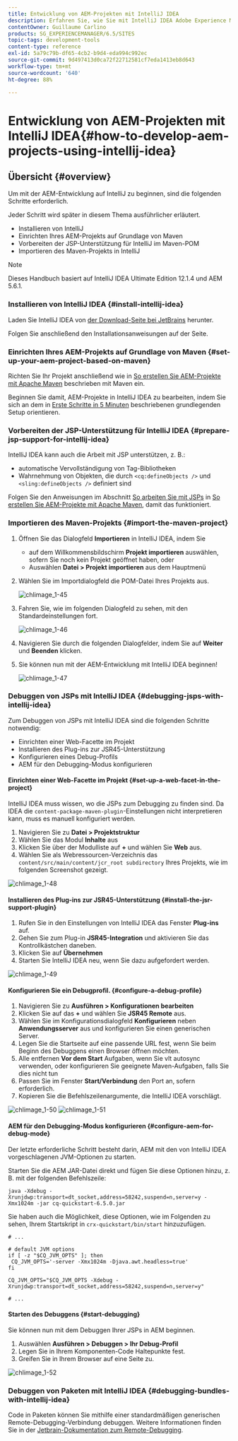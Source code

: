 ```yaml
---
title: Entwicklung von AEM-Projekten mit IntelliJ IDEA
description: Erfahren Sie, wie Sie mit IntelliJ IDEA Adobe Experience Manager-Projekte entwickeln können.
contentOwner: Guillaume Carlino
products: SG_EXPERIENCEMANAGER/6.5/SITES
topic-tags: development-tools
content-type: reference
exl-id: 5a79c79b-df65-4cb2-b9d4-eda994c992ec
source-git-commit: 9d497413d0ca72f22712581cf7eda1413eb8d643
workflow-type: tm+mt
source-wordcount: '640'
ht-degree: 88%

---
```


# Entwicklung von AEM-Projekten mit IntelliJ IDEA{#how-to-develop-aem-projects-using-intellij-idea}

## Übersicht {#overview}

Um mit der AEM-Entwicklung auf IntelliJ zu beginnen, sind die folgenden Schritte erforderlich.

Jeder Schritt wird später in diesem Thema ausführlicher erläutert.

* Installieren von IntelliJ
* Einrichten Ihres AEM-Projekts auf Grundlage von Maven
* Vorbereiten der JSP-Unterstützung für IntelliJ im Maven-POM
* Importieren des Maven-Projekts in IntelliJ

>[!NOTE]
>
>Dieses Handbuch basiert auf IntelliJ IDEA Ultimate Edition 12.1.4 und AEM 5.6.1.

### Installieren von IntelliJ IDEA {#install-intellij-idea}

Laden Sie IntelliJ IDEA von [der Download-Seite bei JetBrains](https://www.jetbrains.com/idea/download/) herunter.

Folgen Sie anschließend den Installationsanweisungen auf der Seite.

### Einrichten Ihres AEM-Projekts auf Grundlage von Maven {#set-up-your-aem-project-based-on-maven}

Richten Sie Ihr Projekt anschließend wie in [So erstellen Sie AEM-Projekte mit Apache Maven](/help/sites-developing/ht-projects-maven.md) beschrieben mit Maven ein.

Beginnen Sie damit, AEM-Projekte in IntelliJ IDEA zu bearbeiten, indem Sie sich an dem in [Erste Schritte in 5 Minuten](https://maven.apache.org/guides/getting-started/maven-in-five-minutes.html) beschriebenen grundlegenden Setup orientieren.

### Vorbereiten der JSP-Unterstützung für IntelliJ IDEA {#prepare-jsp-support-for-intellij-idea}

IntelliJ IDEA kann auch die Arbeit mit JSP unterstützen, z. B.:

* automatische Vervollständigung von Tag-Bibliotheken
* Wahrnehmung von Objekten, die durch `<cq:defineObjects />` und `<sling:defineObjects />` definiert sind

Folgen Sie den Anweisungen im Abschnitt [So arbeiten Sie mit JSPs](/help/sites-developing/ht-projects-maven.md#how-to-work-with-jsps) in [So erstellen Sie AEM-Projekte mit Apache Maven](/help/sites-developing/ht-projects-maven.md), damit das funktioniert.

### Importieren des Maven-Projekts {#import-the-maven-project}

1. Öffnen Sie das Dialogfeld **Importieren** in IntelliJ IDEA, indem Sie

   * auf dem Willkommensbildschirm **Projekt importieren** auswählen, sofern Sie noch kein Projekt geöffnet haben, oder
   * Auswählen **Datei > Projekt importieren** aus dem Hauptmenü

1. Wählen Sie im Importdialogfeld die POM-Datei Ihres Projekts aus.

   ![chlimage_1-45](assets/chlimage_1-45a.png)

1. Fahren Sie, wie im folgenden Dialogfeld zu sehen, mit den Standardeinstellungen fort.

   ![chlimage_1-46](assets/chlimage_1-46a.png)

1. Navigieren Sie durch die folgenden Dialogfelder, indem Sie auf **Weiter** und **Beenden** klicken.
1. Sie können nun mit der AEM-Entwicklung mit IntelliJ IDEA beginnen!

   ![chlimage_1-47](assets/chlimage_1-47a.png)

### Debuggen von JSPs mit IntelliJ IDEA {#debugging-jsps-with-intellij-idea}

Zum Debuggen von JSPs mit IntelliJ IDEA sind die folgenden Schritte notwendig:

* Einrichten einer Web-Facette im Projekt
* Installieren des Plug-ins zur JSR45-Unterstützung
* Konfigurieren eines Debug-Profils
* AEM für den Debugging-Modus konfigurieren

#### Einrichten einer Web-Facette im Projekt {#set-up-a-web-facet-in-the-project}

IntelliJ IDEA muss wissen, wo die JSPs zum Debugging zu finden sind. Da IDEA die `content-package-maven-plugin`-Einstellungen nicht interpretieren kann, muss es manuell konfiguriert werden.

1. Navigieren Sie zu **Datei > Projektstruktur**
1. Wählen Sie das Modul **Inhalte** aus
1. Klicken Sie über der Modulliste auf **+** und wählen Sie **Web** aus.
1. Wählen Sie als Webressourcen-Verzeichnis das `content/src/main/content/jcr_root subdirectory` Ihres Projekts, wie im folgenden Screenshot gezeigt.

![chlimage_1-48](assets/chlimage_1-48a.png)

#### Installieren des Plug-ins zur JSR45-Unterstützung {#install-the-jsr-support-plugin}

1. Rufen Sie in den Einstellungen von IntelliJ IDEA das Fenster **Plug-ins** auf.
1. Gehen Sie zum Plug-in **JSR45-Integration** und aktivieren Sie das Kontrollkästchen daneben.
1. Klicken Sie auf **Übernehmen**
1. Starten Sie IntelliJ IDEA neu, wenn Sie dazu aufgefordert werden.

![chlimage_1-49](assets/chlimage_1-49a.png)

#### Konfigurieren Sie ein Debugprofil. {#configure-a-debug-profile}

1. Navigieren Sie zu **Ausführen > Konfigurationen bearbeiten**
1. Klicken Sie auf das **+** und wählen Sie **JSR45 Remote** aus.
1. Wählen Sie im Konfigurationsdialogfeld **Konfigurieren** neben **Anwendungsserver** aus und konfigurieren Sie einen generischen Server.
1. Legen Sie die Startseite auf eine passende URL fest, wenn Sie beim Beginn des Debuggens einen Browser öffnen möchten.
1. Alle entfernen **Vor dem Start** Aufgaben, wenn Sie vlt autosync verwenden, oder konfigurieren Sie geeignete Maven-Aufgaben, falls Sie dies nicht tun
1. Passen Sie im Fenster **Start/Verbindung** den Port an, sofern erforderlich.
1. Kopieren Sie die Befehlszeilenargumente, die IntelliJ IDEA vorschlägt.

![chlimage_1-50](assets/chlimage_1-50a.png) ![chlimage_1-51](assets/chlimage_1-51a.png)

#### AEM für den Debugging-Modus konfigurieren {#configure-aem-for-debug-mode}

Der letzte erforderliche Schritt besteht darin, AEM mit den von IntelliJ IDEA vorgeschlagenen JVM-Optionen zu starten.

Starten Sie die AEM JAR-Datei direkt und fügen Sie diese Optionen hinzu, z. B. mit der folgenden Befehlszeile:

`java -Xdebug -Xrunjdwp:transport=dt_socket,address=58242,suspend=n,server=y -Xmx1024m -jar cq-quickstart-6.5.0.jar`

Sie haben auch die Möglichkeit, diese Optionen, wie im Folgenden zu sehen, Ihrem Startskript in `crx-quickstart/bin/start` hinzuzufügen.

```shell
# ...

# default JVM options
if [ -z "$CQ_JVM_OPTS" ]; then
 CQ_JVM_OPTS='-server -Xmx1024m -Djava.awt.headless=true'
fi

CQ_JVM_OPTS="$CQ_JVM_OPTS -Xdebug -Xrunjdwp:transport=dt_socket,address=58242,suspend=n,server=y"

# ...
```

#### Starten des Debuggens {#start-debugging}

Sie können nun mit dem Debuggen Ihrer JSPs in AEM beginnen.

1. Auswählen **Ausführen > Debuggen > Ihr Debug-Profil**
1. Legen Sie in Ihrem Komponenten-Code Haltepunkte fest.
1. Greifen Sie in Ihrem Browser auf eine Seite zu.

![chlimage_1-52](assets/chlimage_1-52a.png)

### Debuggen von Paketen mit IntelliJ IDEA {#debugging-bundles-with-intellij-idea}

Code in Paketen können Sie mithilfe einer standardmäßigen generischen Remote-Debugging-Verbindung debuggen. Weitere Informationen finden Sie in der [Jetbrain-Dokumentation zum Remote-Debugging](https://www.jetbrains.com/help/idea/remote-debugging-with-product.html#remote-interpreter).
